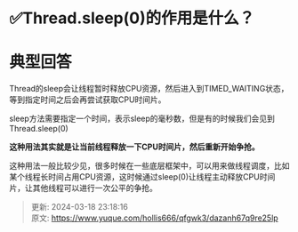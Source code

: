 # ✅Thread.sleep(0)的作用是什么？

# 典型回答


Thread的sleep会让线程暂时释放CPU资源，然后进入到TIMED_WAITING状态，等到指定时间之后会再尝试获取CPU时间片。



sleep方法需要指定一个时间，表示sleep的毫秒数，但是有的时候我们会见到Thread.sleep(0)



**这种用法其实就是让当前线程释放一下CPU时间片，然后重新开始争抢。**



这种用法一般比较少见，很多时候在一些底层框架中，可以用来做线程调度，比如某个线程长时间占用CPU资源，这时候通过sleep(0)让线程主动释放CPU时间片，让其他线程可以进行一次公平的争抢。



> 更新: 2024-03-18 23:18:16  
> 原文: <https://www.yuque.com/hollis666/qfgwk3/dazanh67q9re25lp>